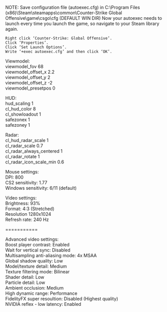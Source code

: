 NOTE: Save configuration file (autoexec.cfg) in C:\Program Files (x86)\Steam\steamapps\common\Counter-Strike Global Offensive\game\csgo\cfg (DEFAULT WIN DIR)
Now your autoexec needs to launch every time you launch the game, so navigate to your Steam library again.

    Right click ‘Counter-Strike: Global Offensive’.
    Click ‘Properties’.
    Click ‘Set Launch Options’.
    Write ‘+exec autoexec.cfg’ and then click ‘OK’.

Viewmodel:     
viewmodel_fov 68     
viewmodel_offset_x 2.2    
viewmodel_offset_y 2    
viewmodel_offset_z -2    
viewmodel_presetpos 0    

HUD:    
hud_scaling 1    
cl_hud_color 8    
cl_showloadout 1    
safezonex 1    
safezoney 1    

Radar:    
cl_hud_radar_scale 1    
cl_radar_scale 0.7    
cl_radar_always_centered 1    
cl_radar_rotate 1    
cl_radar_icon_scale_min 0.6    

Mouse settings:    
DPI: 800    
CS2 sensitivity: 1.77    
Windows sensitivity: 6/11 (default)    

Video settings:    
Brightness: 93%    
Format: 4:3 (Stretched)    
Resolution 1280x1024    
Refresh rate: 240 Hz    

===========

Advanced video settings:    
Boost player contrast: Enabled    
Wait for vertical sync: Disabled    
Multisampling anti-aliasing mode: 4x MSAA    
Global shadow quality: Low    
Model/texture detail: Medium    
Texture filtering mode: Bilinear    
Shader detail: Low    
Particle detail: Low    
Ambient occlusion: Medium    
High dynamic range: Performance    
FidelityFX super resoultion: Disabled (Highest quality)    
NVIDIA reflex - low latency: Enabled    
